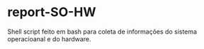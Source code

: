# report-SO-HW
Shell script feito em bash para coleta de informações do sistema operacioanal e do hardware.
